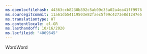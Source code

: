 ```yaml
---
ms.openlocfilehash: 44363ccb8230b892c5ab09c35a02a4ea41ff9976
ms.sourcegitcommit: 11a61db54119503e82faec5f99c4273e8d1247e5
ms.translationtype: HT
ms.contentlocale: el-GR
ms.lasthandoff: 10/16/2020
ms.locfileid: "4069645"
---
```

<span data-ttu-id="c8f96-101">Word</span><span class="sxs-lookup"><span data-stu-id="c8f96-101">Word</span></span>